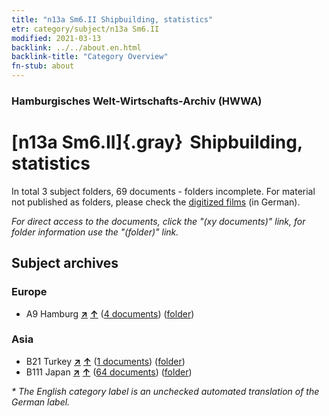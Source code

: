 ```yaml
---
title: "n13a Sm6.II Shipbuilding, statistics"
etr: category/subject/n13a Sm6.II
modified: 2021-03-13
backlink: ../../about.en.html
backlink-title: "Category Overview"
fn-stub: about
---
```


### Hamburgisches Welt-Wirtschafts-Archiv (HWWA)
# [n13a Sm6.II]{.gray}&#8201; Shipbuilding, statistics&#160; 





In total 3 subject folders, 69 documents - folders incomplete.
For material not published as folders, please check the [digitized films](/film/h1_sh) (in German).

_For direct access to the documents, click the "(xy documents)" link, for folder information use the "(folder)" link._

## Subject archives



### Europe

- A9 Hamburg [**&nearr;**](../../../geo/i/140905/about.en.html "Hamburg (all folders)") [**&uarr;**](../../../geo/about.en.html#A9 "Country category system") (<a href="https://pm20.zbw.eu/dfgview/sh/140905,145123" title="about: Hamburg : Shipbuilding, statistics" target="_blank">4 documents</a>) ([folder](../../../../folder/sh/1409xx/140905/1451xx/145123/about.en.html))

### Asia

- B21 Turkey [**&nearr;**](../../../geo/i/141111/about.en.html "Turkey (all folders)") [**&uarr;**](../../../geo/about.en.html#B21 "Country category system") (<a href="https://pm20.zbw.eu/dfgview/sh/141111,145123" title="about: Turkey : Shipbuilding, statistics" target="_blank">1 documents</a>) ([folder](../../../../folder/sh/1411xx/141111/1451xx/145123/about.en.html))
- B111 Japan [**&nearr;**](../../../geo/i/141272/about.en.html "Japan (all folders)") [**&uarr;**](../../../geo/about.en.html#B111 "Country category system") (<a href="https://pm20.zbw.eu/dfgview/sh/141272,145123" title="about: Japan : Shipbuilding, statistics" target="_blank">64 documents</a>) ([folder](../../../../folder/sh/1412xx/141272/1451xx/145123/about.en.html))


_* The English category label is an unchecked automated translation of the German label._

